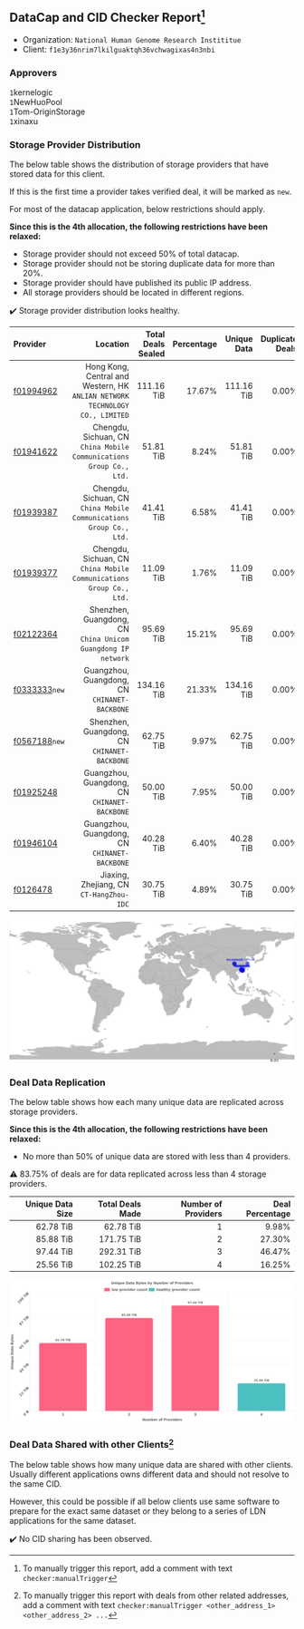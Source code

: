 ## DataCap and CID Checker Report[^1]
 - Organization: `National Human Genome Research Instititue`
 - Client: `f1e3y36nrim7lkilguaktqh36vchwagixas4n3nbi`
### Approvers
`1`kernelogic<br/>`1`NewHuoPool<br/>`1`Tom-OriginStorage<br/>`1`xinaxu

### Storage Provider Distribution
The below table shows the distribution of storage providers that have stored data for this client.

If this is the first time a provider takes verified deal, it will be marked as `new`.

For most of the datacap application, below restrictions should apply.

**Since this is the 4th allocation, the following restrictions have been relaxed:**
 - Storage provider should not exceed 50% of total datacap.
 - Storage provider should not be storing duplicate data for more than 20%.
 - Storage provider should have published its public IP address.
 - All storage providers should be located in different regions.

✔️ Storage provider distribution looks healthy.

| Provider                                                  |                                                                        Location | Total Deals Sealed | Percentage | Unique Data | Duplicate Deals |
| :-------------------------------------------------------- | ------------------------------------------------------------------------------: | -----------------: | ---------: | ----------: | --------------: |
| [f01994962](https://filfox.info/en/address/f01994962)     | Hong Kong, Central and Western, HK<br/>`ANLIAN NETWORK TECHNOLOGY CO., LIMITED` |         111.16 TiB |     17.67% |  111.16 TiB |           0.00% |
| [f01941622](https://filfox.info/en/address/f01941622)     |          Chengdu, Sichuan, CN<br/>`China Mobile Communications Group Co., Ltd.` |          51.81 TiB |      8.24% |   51.81 TiB |           0.00% |
| [f01939387](https://filfox.info/en/address/f01939387)     |          Chengdu, Sichuan, CN<br/>`China Mobile Communications Group Co., Ltd.` |          41.41 TiB |      6.58% |   41.41 TiB |           0.00% |
| [f01939377](https://filfox.info/en/address/f01939377)     |          Chengdu, Sichuan, CN<br/>`China Mobile Communications Group Co., Ltd.` |          11.09 TiB |      1.76% |   11.09 TiB |           0.00% |
| [f02122364](https://filfox.info/en/address/f02122364)     |                 Shenzhen, Guangdong, CN<br/>`China Unicom Guangdong IP network` |          95.69 TiB |     15.21% |   95.69 TiB |           0.00% |
| [f0333333](https://filfox.info/en/address/f0333333)`new`  |                                Guangzhou, Guangdong, CN<br/>`CHINANET-BACKBONE` |         134.16 TiB |     21.33% |  134.16 TiB |           0.00% |
| [f0567188](https://filfox.info/en/address/f0567188)`new`  |                                 Shenzhen, Guangdong, CN<br/>`CHINANET-BACKBONE` |          62.75 TiB |      9.97% |   62.75 TiB |           0.00% |
| [f01925248](https://filfox.info/en/address/f01925248)     |                                Guangzhou, Guangdong, CN<br/>`CHINANET-BACKBONE` |          50.00 TiB |      7.95% |   50.00 TiB |           0.00% |
| [f01946104](https://filfox.info/en/address/f01946104)     |                                Guangzhou, Guangdong, CN<br/>`CHINANET-BACKBONE` |          40.28 TiB |      6.40% |   40.28 TiB |           0.00% |
| [f0126478](https://filfox.info/en/address/f0126478)       |                                     Jiaxing, Zhejiang, CN<br/>`CT-HangZhou-IDC` |          30.75 TiB |      4.89% |   30.75 TiB |           0.00% |

<img src="https://raw.githubusercontent.com/data-preservation-programs/filplus-checker-assets/main/filecoin-project/filecoin-plus-large-datasets/issues/1641/1685513808984.png"/>

### Deal Data Replication
The below table shows how each many unique data are replicated across storage providers.


**Since this is the 4th allocation, the following restrictions have been relaxed:**
- No more than 50% of unique data are stored with less than 4 providers.

⚠️ 83.75% of deals are for data replicated across less than 4 storage providers.

| Unique Data Size | Total Deals Made | Number of Providers | Deal Percentage |
| ---------------: | ---------------: | ------------------: | --------------: |
|        62.78 TiB |        62.78 TiB |                   1 |           9.98% |
|        85.88 TiB |       171.75 TiB |                   2 |          27.30% |
|        97.44 TiB |       292.31 TiB |                   3 |          46.47% |
|        25.56 TiB |       102.25 TiB |                   4 |          16.25% |

<img src="https://raw.githubusercontent.com/data-preservation-programs/filplus-checker-assets/main/filecoin-project/filecoin-plus-large-datasets/issues/1641/1685513809645.png"/>

### Deal Data Shared with other Clients[^3]
The below table shows how many unique data are shared with other clients.
Usually different applications owns different data and should not resolve to the same CID.

However, this could be possible if all below clients use same software to prepare for the exact same dataset or they belong to a series of LDN applications for the same dataset.

✔️ No CID sharing has been observed.

[^1]: To manually trigger this report, add a comment with text `checker:manualTrigger`

[^2]: Deals from those addresses are combined into this report as they are specified with `checker:manualTrigger`

[^3]: To manually trigger this report with deals from other related addresses, add a comment with text `checker:manualTrigger <other_address_1> <other_address_2> ...`
